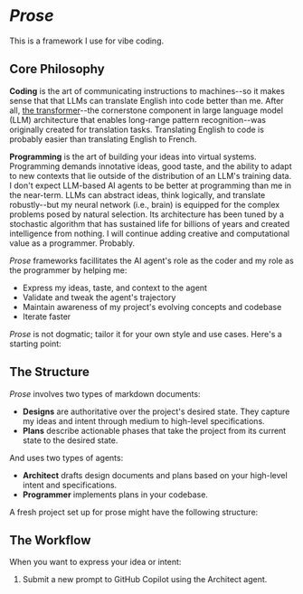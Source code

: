 # _Prose_

This is a framework I use for vibe coding.

## Core Philosophy

**Coding** is the art of communicating instructions to machines--so it makes sense that that LLMs can translate English into code better than me. After all, [the transformer](https://arxiv.org/pdf/1706.03762)--the cornerstone component in large language model (LLM) architecture that enables long-range pattern recognition--was originally created for translation tasks. Translating English to code is probably easier than translating English to French.

**Programming** is the art of building your ideas into virtual systems. Programming demands innotative ideas, good taste, and the ability to adapt to new contexts that lie outside of the distribution of an LLM's training data. I don't expect LLM-based AI agents to be better at programming than me in the near-term. LLMs can abstract ideas, think logically, and translate robustly--but my neural network (i.e., brain) is equipped for the complex problems posed by natural selection. Its architecture has been tuned by a stochastic algorithm that has sustained life for billions of years and created intelligence from nothing. I will continue adding creative and computational value as a programmer. Probably.

_Prose_ frameworks facillitates the AI agent's role as the coder and my role as the programmer by helping me:
- Express my ideas, taste, and context to the agent
- Validate and tweak the agent's trajectory
- Maintain awareness of my project's evolving concepts and codebase
- Iterate faster

_Prose_ is not dogmatic; tailor it for your own style and use cases. Here's a starting point:

## The Structure

_Prose_ involves two types of markdown documents:

- **Designs** are authoritative over the project's desired state. They capture my ideas and intent through medium to high-level specifications.
- **Plans** describe actionable phases that take the project from its current state to the desired state.

And uses two types of agents:

- **Architect** drafts design documents and plans based on your high-level intent and specifications.
- **Programmer** implements plans in your codebase.

A fresh project set up for prose might have the following structure:



## The Workflow

When you want to express your idea or intent:

1. Submit a new prompt to GitHub Copilot using the Architect agent. 
